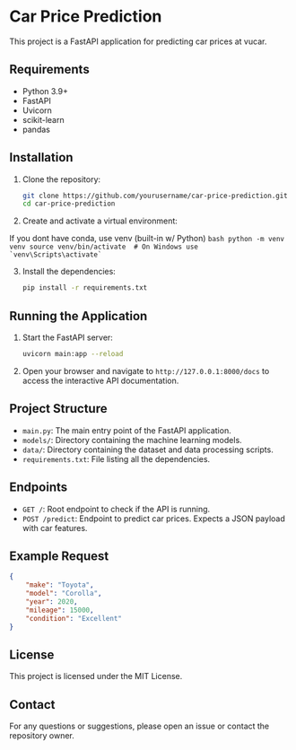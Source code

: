 # Car Price Prediction

This project is a FastAPI application for predicting car prices at vucar.

## Requirements

- Python 3.9+
- FastAPI
- Uvicorn
- scikit-learn
- pandas

## Installation

1. Clone the repository:

    ```bash
    git clone https://github.com/yourusername/car-price-prediction.git
    cd car-price-prediction
    ```

2. Create and activate a virtual environment:

If you dont have conda, use venv (built-in w/ Python)
    ```bash
    python -m venv venv
    source venv/bin/activate  # On Windows use `venv\Scripts\activate`
    ```

3. Install the dependencies:

    ```bash
    pip install -r requirements.txt
    ```

## Running the Application

1. Start the FastAPI server:

    ```bash
    uvicorn main:app --reload
    ```

2. Open your browser and navigate to `http://127.0.0.1:8000/docs` to access the interactive API documentation.

## Project Structure

- `main.py`: The main entry point of the FastAPI application.
- `models/`: Directory containing the machine learning models.
- `data/`: Directory containing the dataset and data processing scripts.
- `requirements.txt`: File listing all the dependencies.

## Endpoints

- `GET /`: Root endpoint to check if the API is running.
- `POST /predict`: Endpoint to predict car prices. Expects a JSON payload with car features.

## Example Request

```json
{
    "make": "Toyota",
    "model": "Corolla",
    "year": 2020,
    "mileage": 15000,
    "condition": "Excellent"
}
```

## License

This project is licensed under the MIT License.

## Contact

For any questions or suggestions, please open an issue or contact the repository owner.
